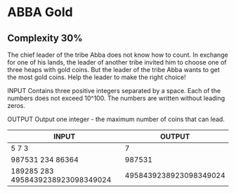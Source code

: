 # ABBA Gold
## Complexity 30%


The chief leader of the tribe Abba does not know how to count. In exchange for one of his lands, the leader of another tribe invited him to choose one of three heaps with gold coins. But the leader of the tribe Abba wants to get the most gold coins. Help the leader to make the right choice!

INPUT Сontains three positive integers separated by a space. Each of the numbers does not exceed 10^100. The numbers are written without leading zeros.

OUTPUT Output one integer - the maximum number of coins that can lead.

| INPUT                             | OUTPUT                 |
|-----------------------------------|------------------------|
| 5 7 3                             | 7                      |
| 987531 234 86364                  | 987531                 |
| 189285 283 4958439238923098349024 | 4958439238923098349024 |
